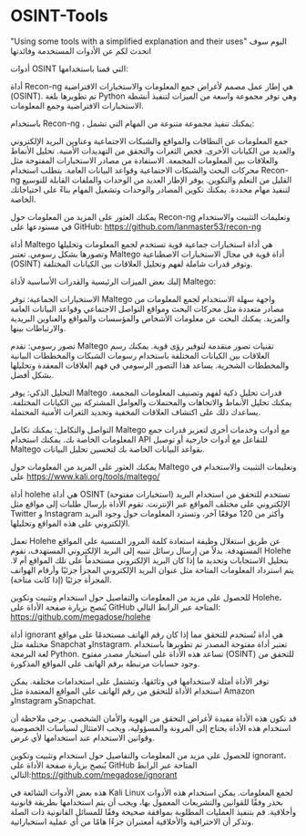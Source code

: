 # OSINT-Tools
"Using some tools with a simplified explanation and their uses"
اليوم سوف اتحدث لكم عن الأدوات المستخدمة وفائدتها

أدوات OSINT التي قمنا باستخدامها:

أداة Recon-ng هي إطار عمل مصمم لأغراض جمع المعلومات والاستخبارات الافتراضية (OSINT). تم تطويرها بلغة Python وهي توفر مجموعة واسعة من الميزات لتنفيذ أنشطة الاستخبارات الافتراضية وجمع المعلومات.

باستخدام Recon-ng ، يمكنك تنفيذ مجموعة متنوعة من المهام التي تشمل:

جمع المعلومات عن النطاقات والمواقع والشبكات الاجتماعية وعناوين البريد الإلكتروني والعديد من الكيانات الأخرى.
فحص الثغرات والتحقق من التهديدات الأمنية.
تحليل الأنماط والعلاقات بين المعلومات المجمعة.
الاستفادة من مصادر الاستخبارات المفتوحة مثل محركات البحث والشبكات الاجتماعية وقواعد البيانات العامة.
يتطلب استخدام Recon-ng القليل من التعلم والتكوين. يوفر الإطار العديد من الوحدات والملفات القابلة للتوسيع لتنفيذ مهام محددة. يمكنك تكوين المصادر والوحدات وتشغيل المهام بناءً على احتياجاتك الخاصة.

يمكنك العثور على المزيد من المعلومات حول Recon-ng وتعليمات التثبيت والاستخدام في مستودعها على GitHub: https://github.com/lanmaster53/recon-ng

 
أداة Maltego هي أداة استخبارات جماعية قوية تستخدم لجمع المعلومات وتحليلها وتصورها بشكل رسومي. تعتبر Maltego أداة قوية في مجال الاستخبارات الاصطناعية (OSINT) وتوفر قدرات شاملة لفهم وتحليل العلاقات بين الكيانات المختلفة.

إليك بعض الميزات الرئيسية والقدرات الأساسية لأداة Maltego:

الاستخبارات الجماعية: توفر Maltego واجهة سهلة الاستخدام لجمع المعلومات من مصادر متعددة مثل محركات البحث ومواقع التواصل الاجتماعي وقواعد البيانات العامة والمزيد. يمكنك البحث عن معلومات الأشخاص والمؤسسات والمواقع والعناوين البريدية والارتباطات بينها.

تصور رسومي: تقدم Maltego تقنيات تصور متقدمة لتوفير رؤى قوية. يمكنك رسم العلاقات بين الكيانات المختلفة باستخدام رسومات الشبكات والمخططات البيانية والمخططات الشجرية. يساعد هذا التصور الرسومي في فهم العلاقات المعقدة وتحليلها بشكل أفضل.

التحليل الذكي: يوفر Maltego قدرات تحليل ذكية لفهم وتصنيف المعلومات المجمعة. يمكنك تحليل الأنماط والاتجاهات والمحتملات والعوامل المشتركة بين الكيانات المختلفة. يساعدك ذلك على اكتشاف العلاقات المخفية وتحديد الثغرات الأمنية المحتملة.

التواصل والتكامل: يمكنك تكامل Maltego مع أدوات وخدمات أخرى لتعزيز قدرات جمع المعلومات الخاصة بك. يمكنك استخدام API للتفاعل مع أدوات خارجية أو توصيل Maltego بقواعد البيانات الخاصة بك لتحسين تحليل البيانات.

يمكنك العثور على المزيد من المعلومات حول Maltego وتعليمات التثبيت والاستخدام في على https://www.kali.org/tools/maltego/

 
أداة holehe هي أداة OSINT (استخبارات مفتوحة) تستخدم للتحقق من استخدام البريد الإلكتروني على مختلف المواقع عبر الإنترنت. تقوم الأداة بإرسال طلبات إلى مواقع مثل Twitter و Instagram وأكثر من 120 موقعًا آخر، وتسترد المعلومات حول وجود البريد الإلكتروني على هذه المواقع وتحليلها.

تعمل Holehe عن طريق استغلال وظيفة استعادة كلمة المرور المنسية على المواقع المستهدفة. بدلاً من إرسال رسائل تنبيه إلى البريد الإلكتروني المستهدف، تقوم Holehe بتحليل الاستجابات وتحديد ما إذا كان البريد الإلكتروني مستخدماً على تلك المواقع أم لا. يتم استرداد المعلومات المتاحة مثل عنوان البريد الإلكتروني المجزأ جزئيًا وأرقام الهواتف المجزأة جزئيًا (إذا كانت متاحة).

للحصول على مزيد من المعلومات والتفاصيل حول استخدام وتثبيت وتكوين Holehe، يُنصح بزيارة صفحة الأداة على GitHub المتاحة عبر الرابط التالي: https://github.com/megadose/holehe


 

أداة  ignorant هي أداة تُستخدم للتحقق مما إذا كان رقم الهاتف مستخدمًا على مواقع مختلفة مثل Snapchat وInstagram. تعتبر أداة مفتوحة المصدر تم تطويرها باستخدام لغة البرمجة Python. تساعد هذه الأداة على استخبار مصدر مفتوح (OSINT) للتحقق من وجود حسابات مرتبطة برقم الهاتف على المواقع المذكورة.

توفر الأداة أمثلة لاستخدامها في وثائقها، وتشتمل على استخدامات مختلفة. يمكن استخدام الأداة للتحقق من رقم الهاتف على المواقع المعتمدة مثل Amazon وInstagram وSnapchat.

قد تكون هذه الأداة مفيدة لأغراض التحقق من الهوية والأمان الشخصي. يرجى ملاحظة أن استخدام هذه الأداة يحتاج إلى المرونة والمسؤولية، ويجب الامتثال لسياسات الخصوصية وقوانين الاستخدام عند استخدامها لأي غرض.

للحصول على مزيد من المعلومات والتفاصيل حول استخدام وتثبيت وتكوين ignorant، يُنصح بزيارة صفحة الأداة على GitHub المتاحة عبر الرابط التالي:https://github.com/megadose/ignorant
 

هذه بعض الأدوات الشائعة في Kali Linux لجمع المعلومات. 
يمكن استخدام هذه الأدوات بحذر وفقًا للقوانين والتشريعات المعمول بها، ويجب أن يتم استخدامها بطريقة قانونية وأخلاقية. قم بتنفيذ العمليات المطلوبة بموافقة صحيحة وفقًا للمسائل القانونية ذات الصلة وتذكر أن الاحترافية والأخلاقية أمعتبران جزءًا هامًا من أي عملية استخباراتية.




